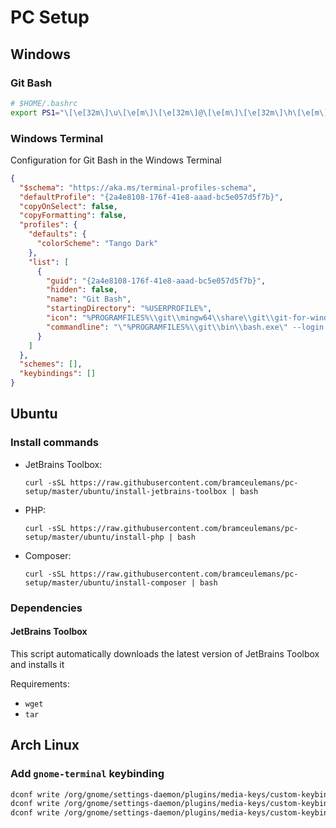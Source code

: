 # PC Setup

## Windows

### Git Bash

```bash
# $HOME/.bashrc
export PS1="\[\e[32m\]\u\[\e[m\]\[\e[32m\]@\[\e[m\]\[\e[32m\]\h\[\e[m\] \[\e[33m\]\w\[\e[m\]\[\e[36m\]\`__git_ps1\`\[\e[m\] "
```

### Windows Terminal

Configuration for Git Bash in the Windows Terminal 

```json
{
  "$schema": "https://aka.ms/terminal-profiles-schema",
  "defaultProfile": "{2a4e8108-176f-41e8-aaad-bc5e057d5f7b}",
  "copyOnSelect": false,
  "copyFormatting": false,
  "profiles": {
    "defaults": {
      "colorScheme": "Tango Dark"
    },
    "list": [
      {
        "guid": "{2a4e8108-176f-41e8-aaad-bc5e057d5f7b}",
        "hidden": false,
        "name": "Git Bash",
        "startingDirectory": "%USERPROFILE%",
        "icon": "%PROGRAMFILES%\\git\\mingw64\\share\\git\\git-for-windows.ico",
        "commandline": "\"%PROGRAMFILES%\\git\\bin\\bash.exe\" --login -i -l"
      }
    ]
  },
  "schemes": [],
  "keybindings": []
}
```

## Ubuntu

### Install commands

- JetBrains Toolbox: 
  ```
  curl -sSL https://raw.githubusercontent.com/bramceulemans/pc-setup/master/ubuntu/install-jetbrains-toolbox | bash
  ```
- PHP: 
  ```
  curl -sSL https://raw.githubusercontent.com/bramceulemans/pc-setup/master/ubuntu/install-php | bash
  ```
- Composer: 
  ```
  curl -sSL https://raw.githubusercontent.com/bramceulemans/pc-setup/master/ubuntu/install-composer | bash
  ```

### Dependencies

#### JetBrains Toolbox

This script automatically downloads the latest version of JetBrains Toolbox and installs it

Requirements:

- `wget`
- `tar`

## Arch Linux

### Add `gnome-terminal` keybinding

```bash
dconf write /org/gnome/settings-daemon/plugins/media-keys/custom-keybindings/custom0/name "'Gnome Terminal'"
dconf write /org/gnome/settings-daemon/plugins/media-keys/custom-keybindings/custom0/command "'gnome-terminal'"
dconf write /org/gnome/settings-daemon/plugins/media-keys/custom-keybindings/custom0/binding "'<Primary><Alt><T>'"

